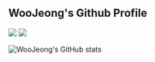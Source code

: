 ## WooJeong's Github Profile



<a href="https://github.com/cincu4221/project" target="_blank"><img src="https://img.shields.io/badge/Project Portfolio Page-red?style=flat&logo=HTML5&logoColor=FFF"/></a>
<a href="mailto:cincu4221@naver.com" target="_blank"><img src="https://img.shields.io/badge/cincu4221@naver.com-gray?style=flat&logo=Gmail&logoColor=fff"/></a>

![WooJeong's GitHub stats](https://github-readme-stats.vercel.app/api?username=cincu4221&show_icons=true&theme=radical)



<!--
**cincu4221/cincu4221** is a ✨ _special_ ✨ repository because its `README.md` (this file) appears on your GitHub profile.

Here are some ideas to get you started:

- 🔭 I’m currently working on ...
- 🌱 I’m currently learning ...
- 👯 I’m looking to collaborate on ... 
- 🤔 I’m looking for help with ...
- 💬 Ask me about ...
- 📫 How to reach me: ...
- 😄 Pronouns: ...
- ⚡ Fun fact: ...
-->
